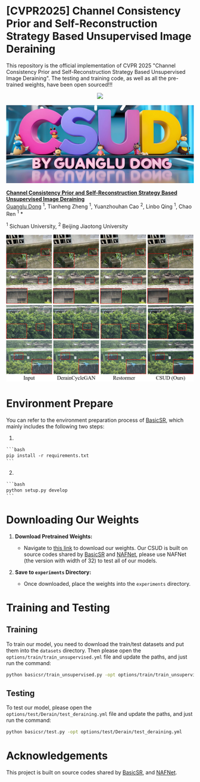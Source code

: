 # [CVPR2025] Channel Consistency Prior and Self-Reconstruction Strategy Based Unsupervised Image Deraining
This repository is the official implementation of CVPR 2025 "Channel Consistency Prior and Self-Reconstruction Strategy Based Unsupervised Image Deraining". The testing and training code, as well as all the pre-trained weights, have been open sourced!!!

<p align="center">
<a href="https://arxiv.org/abs/2503.18703"><img src="https://img.shields.io/badge/arXiv-Paper-<color>"></a>
    
<p align="center">
    <img src="imgs/CSUD.png" width="1000px"/>
</p>

 **[Channel Consistency Prior and Self-Reconstruction Strategy Based Unsupervised Image Deraining](https://arxiv.org/abs/2503.18703)**
 </br>
[Guanglu Dong](https://github.com/GuangluDong0728) $^{1}$,
Tianheng Zheng $^{1}$,
Yuanzhouhan Cao $^{2}$,
Linbo Qing $^{1}$,
Chao Ren $^{1}$ \*

$^{1}$ Sichuan University,
$^{2}$ Beijing Jiaotong University

<p align="center">
<img src="imgs/realshot.png" :height="100px">

# Environment Prepare
You can refer to the environment preparation process of [BasicSR](https://github.com/XPixelGroup/BasicSR), which mainly includes the following two steps:

1. 

    ```bash
    pip install -r requirements.txt
    ```

2. 

    ```bash
    python setup.py develop
    ```

# Downloading Our Weights

1. **Download Pretrained Weights:**
   - Navigate to [this link](https://drive.google.com/drive/folders/1QYcP8mR-18SrXYNn_Tqzel03vaQIKyk5?usp=sharing) to download our weights. Our CSUD is built on source codes shared by [BasicSR](https://github.com/XPixelGroup/BasicSR) and [NAFNet](https://github.com/megvii-research/NAFNet), please use NAFNet (the version with width of 32) to test all of our models.

2. **Save to `experiments` Directory:**
   - Once downloaded, place the weights into the `experiments` directory.
     
# Training and Testing

## Training
To train our model, you need to download the train/test datasets and put them into the `datasets` directory. Then please open the `options/train/train_unsupervised.yml` file and update the paths, and just run the command:

```bash
python basicsr/train_unsupervised.py -opt options/train/train_unsupervised.yml
```

## Testing
To test our model, please open the `options/test/Derain/test_deraining.yml` file and update the paths, and just run the command:

```bash
python basicsr/test.py -opt options/test/Derain/test_deraining.yml
```

# Acknowledgements

This project is built on source codes shared by [BasicSR](https://github.com/XPixelGroup/BasicSR), and [NAFNet](https://github.com/megvii-research/NAFNet).

